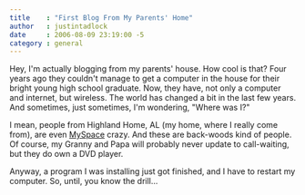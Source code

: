 ```yaml
---
title    : "First Blog From My Parents' Home"
author   : justintadlock
date     : 2006-08-09 23:19:00 -5
category : general
---
```


Hey, I'm actually blogging from my parents' house.  How cool is that?  Four years ago they couldn't manage to get a computer in the house for their bright young high school graduate.  Now, they have, not only a computer and internet, but wireless.  The world has changed a bit in the last few years. And sometimes, just sometimes, I'm wondering, "Where was I?"

I mean, people from Highland Home, AL (my home, where I really come from), are even <a href="http://www.myspace.com" title="MySpace" rel="external"> MySpace</a> crazy.  And these are back-woods kind of people.  Of course, my Granny and Papa will probably never update to call-waiting, but they do own a DVD player.

Anyway, a program I was installing just got finished, and I have to restart my computer.  So, until, you know the drill...
